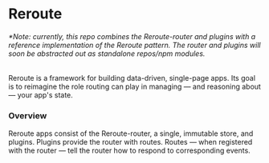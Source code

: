 # Reroute

###### *Note: currently, this repo combines the Reroute-router and plugins with a reference implementation of the Reroute pattern.  The router and plugins will soon be abstracted out as standalone repos/npm modules.

Reroute is a framework for building data-driven, single-page apps.  Its goal is to reimagine the role routing can play in managing — and reasoning about — your app's state.

### Overview

Reroute apps consist of the Reroute-router, a single, immutable store, and plugins.  Plugins provide the router with routes.  Routes — when registered with the router —  tell the router how to respond to corresponding events.



